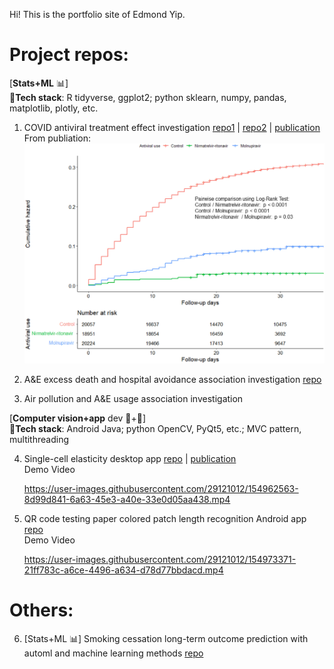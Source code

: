 Hi! This is the portfolio site of Edmond Yip.

# Project repos:

\[**Stats+ML** :bar_chart:\] <br />
:wrench:**Tech stack**: R tidyverse, ggplot2; python sklearn, numpy, pandas, matplotlib, plotly, etc.

1. COVID antiviral treatment effect investigation [repo1](https://github.com/catmasteryip/covid_antiviral) | [repo2](https://github.com/catmasteryip/covid_antiviral2) | [publication](https://www.sciencedirect.com/science/article/pii/S2666606522002176) <br />
   From publiation: <br />
   ![alt text](http://github.com/catmasteryip/resume/blob/main/pic1.jpeg?raw=true)

2. A&E excess death and hospital avoidance association investigation [repo](https://github.com/catmasteryip/AnE_data_new) <br />

3. Air pollution and A&E usage association investigation <br />

\[**Computer vision+app** dev :eyes:+:iphone:\] <br />
:wrench:**Tech stack**: Android Java; python OpenCV, PyQt5, etc.; MVC pattern, multithreading

4. Single-cell elasticity desktop app [repo](https://github.com/catmasteryip/MVC_singleCell) | [publication](https://www.sciencedirect.com/science/article/pii/S2215016121000406)<br />
   Demo Video <br />

   https://user-images.githubusercontent.com/29121012/154962563-8d99d841-6a63-45e3-a40e-33e0d05aa438.mp4

5. QR code testing paper colored patch length recognition Android app [repo](https://github.com/catmasteryip/GlucoseCam)<br />
   Demo Video <br />

   https://user-images.githubusercontent.com/29121012/154973371-21ff783c-a6ce-4496-a634-d78d77bbdacd.mp4

# Others:

6. \[Stats+ML :bar_chart:\] Smoking cessation long-term outcome prediction with automl and machine learning methods [repo](https://github.com/catmasteryip/smoking_cessation_v2)<br />
